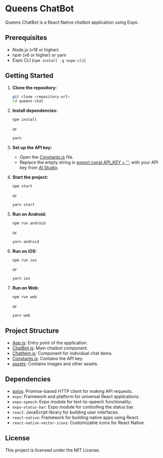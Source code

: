 # Queens ChatBot

Queens ChatBot is a React Native chatbot application using Expo.

## Prerequisites

- Node.js (v18 or higher)
- npm (v6 or higher) or yarn
- Expo CLI (`npm install -g expo-cli`)

## Getting Started

1. **Clone the repository:**

    ```sh
    git clone <repository-url>
    cd queens-chat
    ```

2. **Install dependencies:**

    ```sh
    npm install
    ```

    or

    ```sh
    yarn 
    ```

3. **Set up the API key:**

    - Open the [Constants.js](http://_vscodecontentref_/0) file.
    - Replace the empty string in [export const API_KEY = '';](http://_vscodecontentref_/1) with your API key from [AI Studio](https://aistudio.google.com/).

4. **Start the project:**

    ```sh
    npm start
    ```

    or

    ```sh
    yarn start
    ```

5. **Run on Android:**

    ```sh
    npm run android
    ```

    or

    ```sh
    yarn android
    ```

6. **Run on iOS:**

    ```sh
    npm run ios
    ```

    or

    ```sh
    yarn ios
    ```

7. **Run on Web:**

    ```sh
    npm run web
    ```

    or

    ```sh
    yarn web
    ```

## Project Structure

- [App.js](http://_vscodecontentref_/2): Entry point of the application.
- [ChatBot.js](http://_vscodecontentref_/3): Main chatbot component.
- [ChatItem.js](http://_vscodecontentref_/4): Component for individual chat items.
- [Constants.js](http://_vscodecontentref_/5): Contains the API key.
- [assets](http://_vscodecontentref_/6): Contains images and other assets.

## Dependencies

- [axios](http://_vscodecontentref_/7): Promise-based HTTP client for making API requests.
- `expo`: Framework and platform for universal React applications.
- `expo-speech`: Expo module for text-to-speech functionality.
- `expo-status-bar`: Expo module for controlling the status bar.
- `react`: JavaScript library for building user interfaces.
- `react-native`: Framework for building native apps using React.
- `react-native-vector-icons`: Customizable icons for React Native.

## License

This project is licensed under the MIT License.